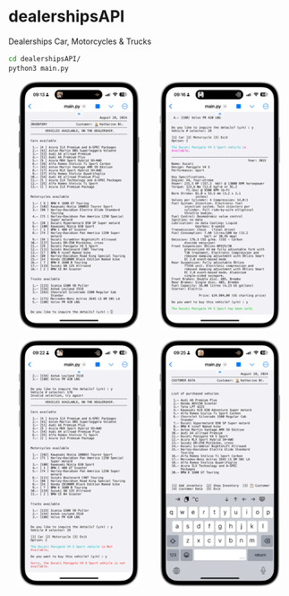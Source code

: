 # dealershipsAPI
Dealerships Car, Motorcycles &amp; Trucks

```sh
cd dealershipsAPI/
python3 main.py
```

<p align="center">
  <img src="./frames/home.PNG" style="border-radius:6px" width="43%" alt="initial page">
&nbsp; &nbsp; &nbsp; &nbsp;
  <img src="./frames/sell.PNG" style="border-radius:6px" width="43%" alt="sell vehicle">
</p>
<p align="center">
  <img src="./frames/notavailable.PNG" style="border-radius:6px" width="43%" alt="vehicle not available">
&nbsp; &nbsp; &nbsp; &nbsp;
  <img src="./frames/customer.PNG" style="border-radius:6px" width="43%" alt="custromer data">
</p>
<!-- <p align="center">
  <img src="./images/gibraltar_europe.png" style="border-radius:6px", width="43% alt="gibraltar chart">
&nbsp; &nbsp; &nbsp; &nbsp;
  <img src="./images/pie_asian_continent.png" style="border-radius:6px", width="45% alt="asian_continent chart">
</p> -->